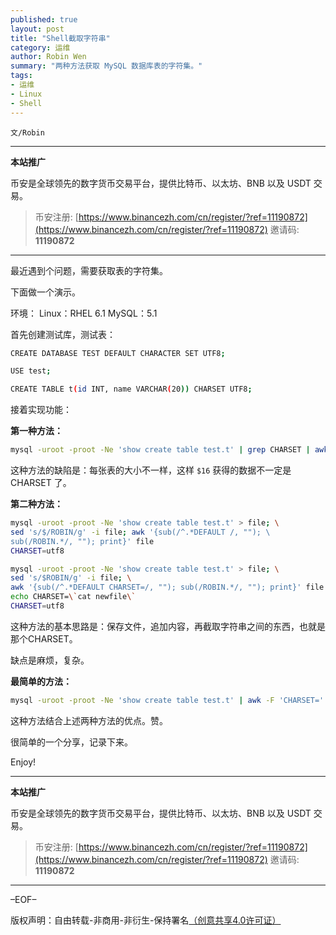 ```yaml
---
published: true
layout: post
title: "Shell截取字符串"
category: 运维
author: Robin Wen
summary: "两种方法获取 MySQL 数据库表的字符集。"
tags:
- 运维
- Linux
- Shell
---
```


`文/Robin`

***

**本站推广**

币安是全球领先的数字货币交易平台，提供比特币、以太坊、BNB 以及 USDT 交易。

> 币安注册: [https://www.binancezh.com/cn/register/?ref=11190872](https://www.binancezh.com/cn/register/?ref=11190872)
> 邀请码: **11190872**

***

最近遇到个问题，需要获取表的字符集。

下面做一个演示。

环境：
Linux：RHEL 6.1
MySQL：5.1

首先创建测试库，测试表：

``` bash
CREATE DATABASE TEST DEFAULT CHARACTER SET UTF8;

USE test;

CREATE TABLE t(id INT, name VARCHAR(20)) CHARSET UTF8;
```

接着实现功能：

**第一种方法：**

``` bash
mysql -uroot -proot -Ne 'show create table test.t' | grep CHARSET | awk -F' ' '{print $16}'
```

这种方法的缺陷是：每张表的大小不一样，这样 `$16` 获得的数据不一定是 CHARSET 了。

**第二种方法：**

``` bash
mysql -uroot -proot -Ne 'show create table test.t' > file; \
sed 's/$/ROBIN/g' -i file; awk '{sub(/^.*DEFAULT /, ""); \
sub(/ROBIN.*/, ""); print}' file
CHARSET=utf8

mysql -uroot -proot -Ne 'show create table test.t' > file; \
sed 's/$ROBIN/g' -i file; \
awk '{sub(/^.*DEFAULT CHARSET=/, ""); sub(/ROBIN.*/, ""); print}' file > newfile; \
echo CHARSET=\`cat newfile\`
CHARSET=utf8
```

这种方法的基本思路是：保存文件，追加内容，再截取字符串之间的东西，也就是那个CHARSET。

缺点是麻烦，复杂。

**最简单的方法：**

``` bash
mysql -uroot -proot -Ne 'show create table test.t' | awk -F 'CHARSET=' '{print $2}'
```

这种方法结合上述两种方法的优点。赞。

很简单的一个分享，记录下来。

Enjoy!

***

**本站推广**

币安是全球领先的数字货币交易平台，提供比特币、以太坊、BNB 以及 USDT 交易。

> 币安注册: [https://www.binancezh.com/cn/register/?ref=11190872](https://www.binancezh.com/cn/register/?ref=11190872)
> 邀请码: **11190872**

***

–EOF–

版权声明：自由转载-非商用-非衍生-保持署名<a href="http://creativecommons.org/licenses/by-nc-nd/4.0/deed.zh" target="_blank">（创意共享4.0许可证）</a>
